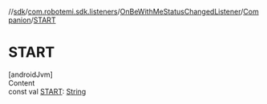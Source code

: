 //[sdk](../../../../index.md)/[com.robotemi.sdk.listeners](../../index.md)/[OnBeWithMeStatusChangedListener](../index.md)/[Companion](index.md)/[START](-s-t-a-r-t.md)



# START  
[androidJvm]  
Content  
const val [START](-s-t-a-r-t.md): [String](https://kotlinlang.org/api/latest/jvm/stdlib/kotlin/-string/index.html)  



